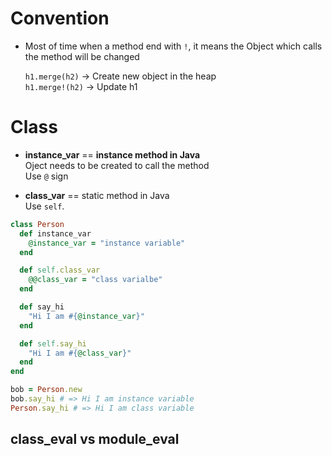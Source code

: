 # Convention
 - Most of time when a method end with `!`, it means the Object which calls the method will be changed<br/>

	`h1.merge(h2)` -> Create new object in the heap<br/>
	`h1.merge!(h2)` -> Update h1

# Class

- **instance_var** == **instance method in Java**<br/>
Oject needs to be created to call the method<br/>
Use `@` sign

- **class_var** == static method in Java<br/>
Use `self`.

```ruby
class Person
  def instance_var
    @instance_var = "instance variable"
  end

  def self.class_var
    @@class_var = "class varialbe"
  end

  def say_hi
    "Hi I am #{@instance_var}"
  end

  def self.say_hi
    "Hi I am #{@class_var}"
  end
end

bob = Person.new
bob.say_hi # => Hi I am instance variable
Person.say_hi # => Hi I am class variable
```
## class_eval vs module_eval
